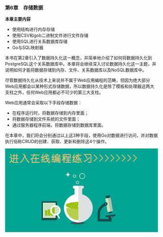 ### 第6章　存储数据

**本章主要内容**

+ 使用结构进行内存存储
+ 使用CSV和gob二进制文件进行文件存储
+ 使用SQL进行关系数据库存储
+ Go与SQL映射器

本书在第2章引入了数据持久化这一概念，并简单地介绍了如何将数据持久化到PostgreSQL这个关系数据库中。本章将会继续深入讨论数据持久化这一主题，并说明如何才能将数据存储到内存、文件、关系数据库以及NoSQL数据库中。

尽管数据持久化从技术上来说并不属于Web应用编程的范畴，但因为绝大部分Web应用都会以某种形式存储数据，所以数据持久化是除了模板和处理器这两大支柱之外，任何Web应用都必不可少的第三大支柱。

Web应用通常会采取以下手段存储数据：

+ 在程序运行时，将数据存储到内存里面；
+ 将数据存储到文件系统的文件里面；
+ 通过服务器程序前端，将数据存储到数据库里面。

在本章中，我们将会分别通过以上这3种手段，使用Go对数据进行访问，并对数据执行俗称CRUD的创建、获取、更新和删除这4个操作。

![202103134DBF4C48.jpg](../images/202103134DBF4C48.jpg)
